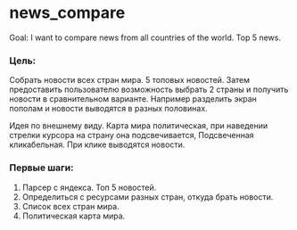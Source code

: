 # news_compare
Goal: I want to compare news from all countries of the world. Top 5 news.

### Цель:
Собрать новости всех стран мира. 5 топовых новостей. Затем предоставить пользователю возможность выбрать 2 страны и получить новости в сравнительном варианте. Например разделить экран пополам и новости выводятся в разных половинах. 

Идея по внешнему виду. Карта мира политическая, при наведении стрелки курсора на страну она подсвечивается, Подсвеченная кликабельная. При клике выводятся новости. 

### Первые шаги:
1) Парсер с яндекса. Топ 5 новостей. 
2) Определиться с ресурсами разных стран, откуда брать новости.
3) Список всех стран мира.
4) Политическая карта мира.
